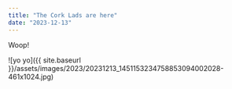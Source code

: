 ```yaml
---
title: "The Cork Lads are here"
date: "2023-12-13"
---
```


Woop!

![yo yo]({{ site.baseurl }}/assets/images/2023/20231213_1451153234758853094002028-461x1024.jpg)
